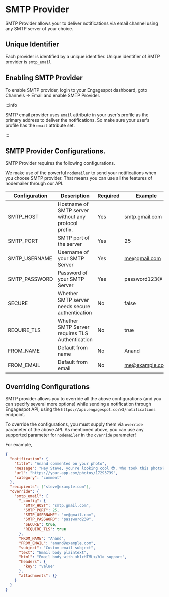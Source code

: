 # SMTP Provider

SMTP Provider allows your to deliver notifications via email channel using any SMTP server of your choice.

## Unique Identifier

Each provider is identified by a unique identifier. Unique identifier of SMTP provider is `smtp_email`

## Enabling SMTP Provider

To enable SMTP provider, login to your Engagespot dashboard, goto Channels -> Email and enable SMTP Provider.

:::info

SMTP email provider uses `email` attribute in your user's profile as the primary address to deliver the notifications. So make sure your user's profile has the `email` attribute set.

:::

## SMTP Provider Configurations.

SMTP Provider requires the following configurations.

We make use of the powerful `nodemailer` to send your notifications when you choose SMTP provider. That means you can use all the features of nodemailer through our API.

| Configuration | Description                                          | Required | Example        |
| ------------- | ---------------------------------------------------- | -------- | -------------- |
| SMTP_HOST     | Hostname of SMTP server without any protocol prefix. | Yes      | smtp.gmail.com |
| SMTP_PORT     | SMTP port of the server                              | Yes      | 25             |
| SMTP_USERNAME | Username of your SMTP Server                         | Yes      | me@gmail.com   |
| SMTP_PASSWORD | Password of your SMTP Server                         | Yes      | password123@   |
| SECURE        | Whether SMTP server needs secure authentication      | No       | false          |
| REQUIRE_TLS   | Whether SMTP Server requires TLS Authentication      | No       | true           |
| FROM_NAME     | Default from name                                    | No       | Anand          |
| FROM_EMAIL    | Default from email                                   | No       | me@example.com |

## Overriding Configurations

SMTP provider allows you to override all the above configurations (and you can specify several more options) while sending a notification through Engagespot API, using the `https://api.engagespot.co/v3/notifications` endpoint.

To override the configurations, you must supply them via `override` parameter of the above API. As mentioned above, you can use any supported parameter for `nodemailer` in the `override` parameter!

For example,

```json
{
  "notification": {
    "title": "Anand commented on your photo",
    "message": "Hey Steve, you're looking cool 😎. Who took this photo?",
    "url": "https://your-app.com/photos/17293739",
    "category": "comment"
  },
  "recipients": ["steve@example.com"],
  "override": {
    "smtp_email": {
      "_config": {
        "SMTP_HOST": "smtp.gmail.com",
        "SMTP_PORT": 25,
        "SMTP_USERNAME": "me@gmail.com",
        "SMTP_PASSWORD": "password23@",
        "SECURE": true,
        "REQUIRE_TLS": true
      },
      "FROM_NAME": "Anand",
      "FROM_EMAIL": "anand@example.com",
      "subject": "Custom email subject",
      "text": "Email body plaintext",
      "html": "Email body with <h1>HTML</h1> support",
      "headers": {
        "key": "value"
      },
      "attachments": {}
    }
  }
}
```
